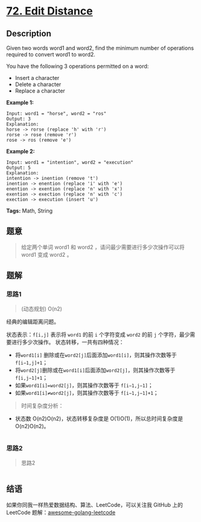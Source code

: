 # [72. Edit Distance][title]

## Description

Given two words word1 and word2, find the minimum number of operations required to convert word1 to word2.

You have the following 3 operations permitted on a word:

- Insert a character
- Delete a character
- Replace a character

**Example 1:**

```
Input: word1 = "horse", word2 = "ros"
Output: 3
Explanation: 
horse -> rorse (replace 'h' with 'r')
rorse -> rose (remove 'r')
rose -> ros (remove 'e')
```

**Example 2:**

```
Input: word1 = "intention", word2 = "execution"
Output: 5
Explanation: 
intention -> inention (remove 't')
inention -> enention (replace 'i' with 'e')
enention -> exention (replace 'n' with 'x')
exention -> exection (replace 'n' with 'c')
exection -> execution (insert 'u')
```

**Tags:** Math, String

## 题意
>给定两个单词 word1 和 word2 ，请问最少需要进行多少次操作可以将 word1 变成 word2 。

## 题解

### 思路1
> (动态规划) O(n2)

经典的编辑距离问题。

状态表示：`f[i,j]` 表示将 `word1` 的前 `i` 个字符变成 `word2` 的前 `j` 个字符，最少需要进行多少次操作。
状态转移，一共有四种情况：

- 将`word1[i]` 删除或在`word2[j]`后面添加`word1[i]`，则其操作次数等于`f[i−1,j]+1`；
- 将`word2[j]`删除或在`word1[i]`后面添加`word2[j]`，则其操作次数等于 `f[i,j−1]+1`；
- 如果`word1[i]=word2[j]`，则其操作次数等于 `f[i−1,j−1]`；
- 如果`word1[i]≠word2[j]`，则其操作次数等于 `f[i−1,j−1]+1`；

> 时间复杂度分析：

- 状态数 O(n2)O(n2)，状态转移复杂度是 O(1)O(1)，所以总时间复杂度是 O(n2)O(n2)。

```go

```

### 思路2
> 思路2
```go

```

## 结语

如果你同我一样热爱数据结构、算法、LeetCode，可以关注我 GitHub 上的 LeetCode 题解：[awesome-golang-leetcode][me]

[title]: https://leetcode.com/problems/two-sum/description/
[me]: https://github.com/kylesliu/awesome-golang-leetcode
